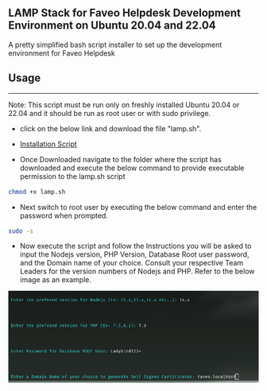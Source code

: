 ## LAMP Stack for Faveo Helpdesk Development Environment on Ubuntu 20.04 and 22.04

A pretty simplified bash script installer to set up the development environment for Faveo Helpdesk 

## Usage
___

Note: This script must be run only on freshly installed Ubuntu 20.04 or 22.04 and it should be run as root user or with sudo privilege.

* click on the below link and download the file "lamp.sh".

* [Installation Script](lamp.sh)

* Once Downloaded navigate to the folder where the script has downloaded and execute the below command to provide executable permission to the lamp.sh script

```sh
chmod +x lamp.sh
```
* Next switch to root user by executing the below command and enter the password when prompted.
```sh
sudo -s
```
* Now execute the script and follow the Instructions you will be asked to input the Nodejs version, PHP Version, Database Root user password, and the Domain name of your choice. Consult your respective Team Leaders for the version numbers of Nodejs and PHP. Refer to the below image as an example.

<img src="/images/prompt.png" alt="Prompt"/>